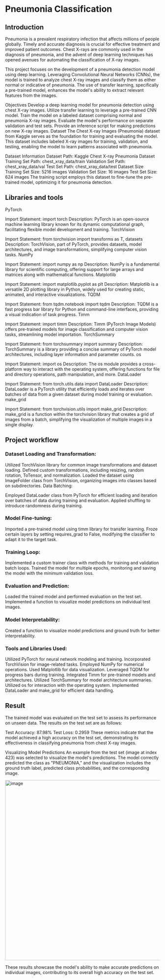 
# Pneumonia Classification

## Introduction

Pneumonia is a prevalent respiratory infection that affects millions of people globally. Timely and accurate diagnosis is crucial for effective treatment and improved patient outcomes. Chest X-rays are commonly used in the diagnosis of pneumonia, and the advent of deep learning techniques has opened avenues for automating the classification of X-ray images.

This project focuses on the development of a pneumonia detection model using deep learning. Leveraging Convolutional Neural Networks (CNNs), the model is trained to analyze chest X-ray images and classify them as either normal or indicative of pneumonia. The use of transfer learning, specifically a pre-trained model, enhances the model's ability to extract relevant features from the images.

Objectives
Develop a deep learning model for pneumonia detection using chest X-ray images.
Utilize transfer learning to leverage a pre-trained CNN model.
Train the model on a labeled dataset comprising normal and pneumonia X-ray images.
Evaluate the model's performance on separate validation and test sets.
Provide an inference script for making predictions on new X-ray images.
Dataset
The Chest X-ray Images (Pneumonia) dataset from Kaggle serves as the foundation for training and evaluating the model. This dataset includes labeled X-ray images for training, validation, and testing, enabling the model to learn patterns associated with pneumonia.

Dataset Information
Dataset Path: Kaggle Chest X-ray Pneumonia Dataset
Training Set Path: chest_xray_data/train
Validation Set Path: chest_xray_data/val
Test Set Path: chest_xray_data/test
Dataset Size
Training Set Size: 5216 images
Validation Set Size: 16 images
Test Set Size: 624 images
The training script employs this dataset to fine-tune the pre-trained model, optimizing it for pneumonia detection.




## Libraries and tools
PyTorch

Import Statement: import torch
Description: PyTorch is an open-source machine learning library known for its dynamic computational graph, facilitating flexible model development and training.
TorchVision

Import Statement: from torchvision import transforms as T, datasets
Description: TorchVision, part of PyTorch, provides datasets, model architectures, and image transformations, simplifying computer vision tasks.
NumPy

Import Statement: import numpy as np
Description: NumPy is a fundamental library for scientific computing, offering support for large arrays and matrices along with mathematical functions.
Matplotlib

Import Statement: import matplotlib.pyplot as plt
Description: Matplotlib is a versatile 2D plotting library in Python, widely used for creating static, animated, and interactive visualizations.
TQDM

Import Statement: from tqdm.notebook import tqdm
Description: TQDM is a fast progress bar library for Python and command-line interfaces, providing a visual indication of task progress.
Timm

Import Statement: import timm
Description: Timm (PyTorch Image Models) offers pre-trained models for image classification and computer vision tasks, streamlining model importation.
TorchSummary

Import Statement: from torchsummary import summary
Description: TorchSummary is a library providing a concise summary of PyTorch model architectures, including layer information and parameter counts.
os

Import Statement: import os
Description: The os module provides a cross-platform way to interact with the operating system, offering functions for file and directory operations, path manipulation, and more.
DataLoader

Import Statement: from torch.utils.data import DataLoader
Description: DataLoader is a PyTorch utility that efficiently loads and iterates over batches of data from a given dataset during model training or evaluation.
make_grid

Import Statement: from torchvision.utils import make_grid
Description: make_grid is a function within the torchvision library that creates a grid of images from a batch, simplifying the visualization of multiple images in a single display.
## Project workflow

### Dataset Loading and Transformation:

Utilized TorchVision library for common image transformations and dataset loading.
Defined custom transformations, including resizing, random rotation, ToTensor, and normalization.
Loaded the dataset using ImageFolder class from TorchVision, organizing images into classes based on subdirectories.
Data Batching:

Employed DataLoader class from PyTorch for efficient loading and iteration over batches of data during training and evaluation.
Applied shuffling to introduce randomness during training.

### Model Fine-tuning:

Imported a pre-trained model using timm library for transfer learning.
Froze certain layers by setting requires_grad to False, modifying the classifier to adapt it to the target task.

### Training Loop:

Implemented a custom trainer class with methods for training and validation batch loops.
Trained the model for multiple epochs, monitoring and saving the model with the minimum validation loss.

### Evaluation and Prediction:

Loaded the trained model and performed evaluation on the test set.
Implemented a function to visualize model predictions on individual test images.

### Model Interpretability:

Created a function to visualize model predictions and ground truth for better interpretability.

### Tools and Libraries Used:

Utilized PyTorch for neural network modeling and training.
Incorporated TorchVision for image-related tasks.
Employed NumPy for numerical operations.
Used Matplotlib for data visualization.
Leveraged TQDM for progress bars during training.
Integrated Timm for pre-trained models and architectures.
Utilized TorchSummary for model architecture summaries.
Utilized os for interaction with the operating system.
Implemented DataLoader and make_grid for efficient data handling.


## Result
The trained model was evaluated on the test set to assess its performance on unseen data. The results on the test set are as follows:

Test Accuracy: 87.98%
Test Loss: 0.2959
These metrics indicate that the model achieved a high accuracy on the test set, demonstrating its effectiveness in classifying pneumonia from chest X-ray images.

Visualizing Model Predictions
An example from the test set (image at index 423) was selected to visualize the model's predictions. The model correctly predicted the class as "PNEUMONIA," and the visualization includes the ground truth label, predicted class probabilities, and the corresponding image.

<img width="587" alt="image" src="https://github.com/vidushio/Diabetes-Prediction/assets/140071981/a4999793-c606-4f00-b364-78755a9f0bab">


These results showcase the model's ability to make accurate predictions on individual images, contributing to its overall high accuracy on the test set.